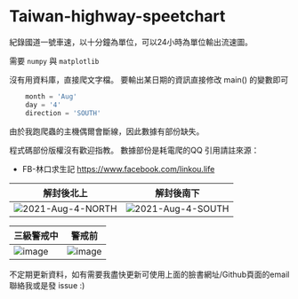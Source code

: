 # Taiwan-highway-speetchart
紀錄國道一號車速，以十分鐘為單位，可以24小時為單位輸出流速圖。

需要 `numpy` 與 `matplotlib`

沒有用資料庫，直接爬文字檔。
要輸出某日期的資訊直接修改 main() 的變數即可

```py
    month = 'Aug'
    day = '4'
    direction = 'SOUTH'
```

由於我跑爬蟲的主機偶爾會斷線，因此數據有部份缺失。

程式碼部份版權沒有歡迎指教。
數據部份是耗電爬的QQ 引用請註來源：
- FB-林口求生記 https://www.facebook.com/linkou.life 

| 解封後北上 | 解封後南下 |
|---|---|
| ![2021-Aug-4-NORTH](https://user-images.githubusercontent.com/5109822/128348412-449b7815-42eb-42d0-b97c-a78e909e058b.png) | ![2021-Aug-4-SOUTH](https://user-images.githubusercontent.com/5109822/128350312-ed8e83c4-62b5-4bd5-92e1-71523b9912e3.png) |

| 三級警戒中 | 警戒前 |
|---|---|
| ![image](https://user-images.githubusercontent.com/5109822/128350694-a42271ee-1335-4732-9110-7a43ad833d7c.png) | ![image](https://user-images.githubusercontent.com/5109822/128350751-e6a22877-af7d-4bcb-8973-fa07de8e3b2b.png)



不定期更新資料，如有需要我盡快更新可使用上面的臉書網址/Github頁面的email聯絡我或是發 issue :)
